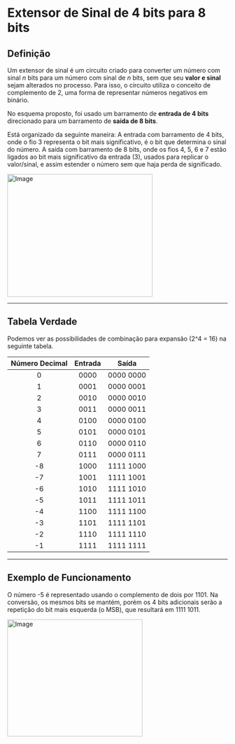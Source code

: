# Extensor de Sinal de 4 bits para 8 bits

## Definição

Um extensor de sinal é um circuito criado para converter um número com sinal *n* bits para um número com sinal de *n* bits, sem que seu **valor e sinal** sejam alterados no processo. Para isso, o circuito utiliza o conceito de complemento de 2, uma forma de representar números negativos em binário.

No esquema proposto, foi usado um barramento de **entrada de 4 bits** direcionado para um barramento de **saída de 8 bits**.

Está organizado da seguinte maneira: A entrada com barramento de 4 bits, onde o fio 3 representa o bit mais significativo, é o bit que determina o sinal do número. A saída com barramento de 8 bits, onde os fios 4, 5, 6 e 7 estão ligados ao bit mais significativo da entrada (3), usados para replicar o valor/sinal, e assim estender o número sem que haja perda de significado. 

<img width="332" height="281" alt="Image" src="https://github.com/user-attachments/assets/1ec4afdc-b371-4219-be67-3152d0da4f40" />

---

## Tabela Verdade

Podemos ver as possibilidades de combinação para expansão (2^4 = 16) na seguinte tabela.

| Número Decimal |    Entrada   |     Saída    |
|:--------------:|:------------:|:------------:|
|        0       |     0000     |   0000 0000  |
|        1       |     0001     |   0000 0001  |
|        2       |     0010     |   0000 0010  |
|        3       |     0011     |   0000 0011  |
|        4       |     0100     |   0000 0100  |
|        5       |     0101     |   0000 0101  |
|        6       |     0110     |   0000 0110  |
|        7       |     0111     |   0000 0111  |
|       -8       |     1000     |   1111 1000  |
|       -7       |     1001     |   1111 1001  |
|       -6       |     1010     |   1111 1010  |
|       -5       |     1011     |   1111 1011  |
|       -4       |     1100     |   1111 1100  |
|       -3       |     1101     |   1111 1101  |
|       -2       |     1110     |   1111 1110  |
|       -1       |     1111     |   1111 1111  |

---

## Exemplo de Funcionamento

O número -5 é representado usando o complemento de dois por 1101. Na conversão, os mesmos bits se mantém, porém os 4 bits adicionais serão a repetição do bit mais esquerda (o MSB), que resultará em 1111 1011.

<img width="309" height="268" alt="Image" src="https://github.com/user-attachments/assets/e15fd5ab-4fe2-408b-ab6b-57807ef4242a" />

